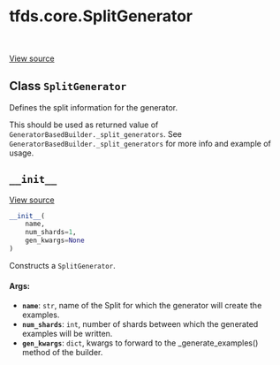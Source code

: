 <div itemscope itemtype="http://developers.google.com/ReferenceObject">
<meta itemprop="name" content="tfds.core.SplitGenerator" />
<meta itemprop="path" content="Stable" />
<meta itemprop="property" content="__init__"/>
</div>

# tfds.core.SplitGenerator

<!-- Insert buttons -->

<table class="tfo-notebook-buttons tfo-api" align="left">
</table>

<a target="_blank" href="https://github.com/tensorflow/datasets/tree/master/tensorflow_datasets/core/splits.py">View
source</a>

## Class `SplitGenerator`

<!-- Start diff -->

Defines the split information for the generator.

<!-- Placeholder for "Used in" -->

This should be used as returned value of
`GeneratorBasedBuilder._split_generators`.
See `GeneratorBasedBuilder._split_generators` for more info and example
of usage.

<h2 id="__init__"><code>__init__</code></h2>

<a target="_blank" href="https://github.com/tensorflow/datasets/tree/master/tensorflow_datasets/core/splits.py">View
source</a>

``` python
__init__(
    name,
    num_shards=1,
    gen_kwargs=None
)
```

Constructs a `SplitGenerator`.

#### Args:

*   <b>`name`</b>: `str`, name of the Split for which the generator will create
    the examples.
*   <b>`num_shards`</b>: `int`, number of shards between which the generated
    examples will be written.
*   <b>`gen_kwargs`</b>: `dict`, kwargs to forward to the _generate_examples()
    method of the builder.
